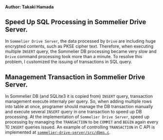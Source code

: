 #### Author: Takaki Hamada

## Speed Up SQL Processing in Sommelier Drive Server.

In `Sommelier Drive Server`, the data processed by `Drive` are including huge encrypted contents, such as PKSE cipher text.
Therefore, when executing multiple `INSERT` query, the Sommelier DB processing became very slow and `Drive` command processing took more than a minute.
To resolve this problem, I customized the issuing of transactions in SQL query.

## Management Transaction in Sommelier Drive Server.

In Sommelier DB (and SQLite3 it is copied from) `INSERT` query, transaction management execute internaly per query.
So, when adding multiple rows into table at once, programer should manage the DB transaction manually and execute several `INSERT` query in one transaction to speed up DB processing.
At the implementation of `Sommelier Drive Server`, speed up processing by managing the `TRANSACTION` to be `COMMIT` and `BEGIN` again every 10 `INSERT` queries issued.
An example of controlling `TRANSACTION` in C API is implemented at 
[`sommelier-drive-server/src/dbms.c`](https://github.com/Sommelier-db/sommelier-drive-server/blob/develop/src/dbms.c).
